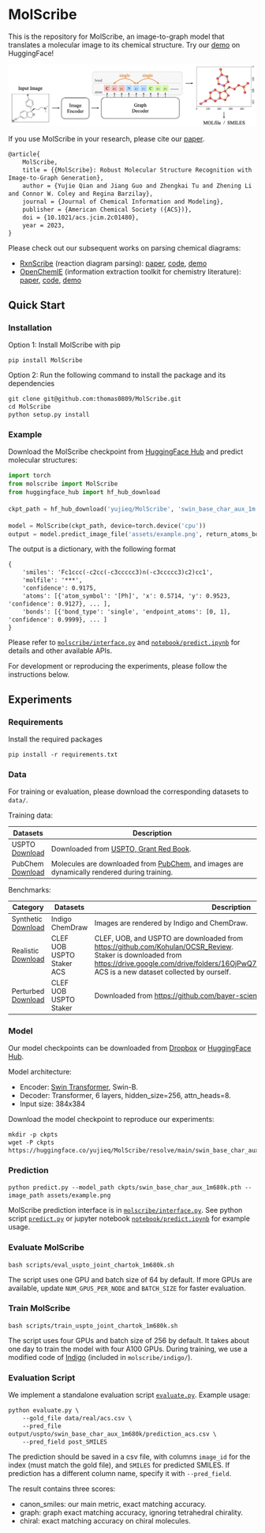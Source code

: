 # MolScribe

This is the repository for MolScribe, an image-to-graph model that translates a molecular image to its chemical
structure. Try our [demo](https://huggingface.co/spaces/yujieq/MolScribe) on HuggingFace!

![MolScribe](assets/model.png)

If you use MolScribe in your research, please cite our [paper](https://pubs.acs.org/doi/10.1021/acs.jcim.2c01480).
```
@article{
    MolScribe,
    title = {{MolScribe}: Robust Molecular Structure Recognition with Image-to-Graph Generation},
    author = {Yujie Qian and Jiang Guo and Zhengkai Tu and Zhening Li and Connor W. Coley and Regina Barzilay},
    journal = {Journal of Chemical Information and Modeling},
    publisher = {American Chemical Society ({ACS})},
    doi = {10.1021/acs.jcim.2c01480},
    year = 2023,
}
```

Please check out our subsequent works on parsing chemical diagrams:
- [RxnScribe](https://github.com/thomas0809/RxnScribe) (reaction diagram parsing):
[paper](https://pubs.acs.org/doi/10.1021/acs.jcim.3c00439),
[code](https://github.com/thomas0809/RxnScribe), [demo](https://huggingface.co/spaces/yujieq/RxnScribe)
- [OpenChemIE](https://github.com/CrystalEye42/OpenChemIE) (information extraction toolkit for chemistry literature): [paper](https://pubs.acs.org/doi/10.1021/acs.jcim.4c00572), [code](https://github.com/CrystalEye42/OpenChemIE), [demo](https://mit.openchemie.info)

## Quick Start

### Installation
Option 1: Install MolScribe with pip
```
pip install MolScribe
```

Option 2: Run the following command to install the package and its dependencies
```
git clone git@github.com:thomas0809/MolScribe.git
cd MolScribe
python setup.py install
```

### Example
Download the MolScribe checkpoint from [HuggingFace Hub](https://huggingface.co/yujieq/MolScribe/tree/main) 
and predict molecular structures:
```python
import torch
from molscribe import MolScribe
from huggingface_hub import hf_hub_download

ckpt_path = hf_hub_download('yujieq/MolScribe', 'swin_base_char_aux_1m.pth')

model = MolScribe(ckpt_path, device=torch.device('cpu'))
output = model.predict_image_file('assets/example.png', return_atoms_bonds=True, return_confidence=True)
```

The output is a dictionary, with the following format
```
{
    'smiles': 'Fc1ccc(-c2cc(-c3ccccc3)n(-c3ccccc3)c2)cc1',
    'molfile': '***', 
    'confidence': 0.9175,
    'atoms': [{'atom_symbol': '[Ph]', 'x': 0.5714, 'y': 0.9523, 'confidence': 0.9127}, ... ],
    'bonds': [{'bond_type': 'single', 'endpoint_atoms': [0, 1], 'confidence': 0.9999}, ... ]
}
```

Please refer to [`molscribe/interface.py`](molscribe/interface.py) and [`notebook/predict.ipynb`](notebook/predict.ipynb) 
for details and other available APIs.

For development or reproducing the experiments, please follow the instructions below.

## Experiments

### Requirements
Install the required packages
```
pip install -r requirements.txt
```

### Data
For training or evaluation, please download the corresponding datasets to `data/`.

Training data:

| Datasets                                                                            | Description                                                                                                                                   |
|-------------------------------------------------------------------------------------|-----------------------------------------------------------------------------------------------------------------------------------------------|
| USPTO <br> [Download](https://huggingface.co/yujieq/MolScribe/blob/main/uspto_mol.zip) | Downloaded from [USPTO, Grant Red Book](https://bulkdata.uspto.gov/).                                                                         |
| PubChem <br> [Download](https://huggingface.co/yujieq/MolScribe/blob/main/pubchem.zip) | Molecules are downloaded from [PubChem](https://ftp.ncbi.nlm.nih.gov/pubchem/Compound/), and images are dynamically rendered during training. |

Benchmarks:

| Category                                                                                   | Datasets                                      | Description                                                                                                                                                                                                                                |
|--------------------------------------------------------------------------------------------|-----------------------------------------------|--------------------------------------------------------------------------------------------------------------------------------------------------------------------------------------------------------------------------------------------|
| Synthetic <br> [Download](https://huggingface.co/yujieq/MolScribe/blob/main/synthetic.zip) | Indigo <br> ChemDraw                          | Images are rendered by Indigo and ChemDraw.                                                                                                                                                                                                |
| Realistic <br> [Download](https://huggingface.co/yujieq/MolScribe/blob/main/real.zip)      | CLEF <br> UOB <br> USPTO <br> Staker <br> ACS | CLEF, UOB, and USPTO are downloaded from https://github.com/Kohulan/OCSR_Review. <br/> Staker is downloaded from https://drive.google.com/drive/folders/16OjPwQ7bQ486VhdX4DWpfYzRsTGgJkSu. <br> ACS is a new dataset collected by ourself. |
| Perturbed <br> [Download](https://huggingface.co/yujieq/MolScribe/blob/main/perturb.zip)   | CLEF <br> UOB <br> USPTO <br> Staker          | Downloaded from https://github.com/bayer-science-for-a-better-life/Img2Mol/                                                                                                                                                                |


### Model
Our model checkpoints can be downloaded from [Dropbox](https://www.dropbox.com/sh/91u508kf48cotv4/AACQden2waMXIqLwYSi8zO37a?dl=0) 
or [HuggingFace Hub](https://huggingface.co/yujieq/MolScribe/tree/main).

Model architecture:
- Encoder: [Swin Transformer](https://github.com/microsoft/Swin-Transformer), Swin-B.
- Decoder: Transformer, 6 layers, hidden_size=256, attn_heads=8.
- Input size: 384x384

Download the model checkpoint to reproduce our experiments:
```
mkdir -p ckpts
wget -P ckpts https://huggingface.co/yujieq/MolScribe/resolve/main/swin_base_char_aux_1m680k.pth
```

### Prediction
```
python predict.py --model_path ckpts/swin_base_char_aux_1m680k.pth --image_path assets/example.png
```
MolScribe prediction interface is in [`molscribe/interface.py`](molscribe/interface.py).
See python script [`predict.py`](predict.py) or jupyter notebook [`notebook/predict.ipynb`](notebook/predict.ipynb)
for example usage.

### Evaluate MolScribe
```
bash scripts/eval_uspto_joint_chartok_1m680k.sh
```
The script uses one GPU and batch size of 64 by default. If more GPUs are available, update `NUM_GPUS_PER_NODE` and 
`BATCH_SIZE` for faster evaluation.

### Train MolScribe
```
bash scripts/train_uspto_joint_chartok_1m680k.sh
```
The script uses four GPUs and batch size of 256 by default. It takes about one day to train the model with four A100 GPUs.
During training, we use a modified code of [Indigo](https://github.com/epam/Indigo) (included in `molscribe/indigo/`).


### Evaluation Script
We implement a standalone evaluation script [`evaluate.py`](evaluate.py). Example usage:
```
python evaluate.py \
    --gold_file data/real/acs.csv \
    --pred_file output/uspto/swin_base_char_aux_1m680k/prediction_acs.csv \
    --pred_field post_SMILES
```
The prediction should be saved in a csv file, with columns `image_id` for the index (must match the gold file),
and `SMILES` for predicted SMILES. If prediction has a different column name, specify it with `--pred_field`.

The result contains three scores:
- canon_smiles: our main metric, exact matching accuracy.
- graph: graph exact matching accuracy, ignoring tetrahedral chirality.
- chiral: exact matching accuracy on chiral molecules.
